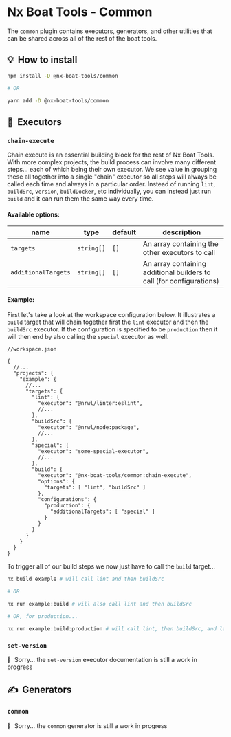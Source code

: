 # Nx Boat Tools - Common

The `common` plugin contains executors, generators, and other utilities that can be shared across all of the rest of the boat tools.

## 💡  How to install

```bash
npm install -D @nx-boat-tools/common

# OR

yarn add -D @nx-boat-tools/common
```

## 🏃  Executors

### `chain-execute`

Chain execute is an essential building block for the rest of Nx Boat Tools. With more complex projects, the build process can involve many different steps... each of which being their own executor. We see value in grouping these all together into a single "chain" executor so all steps will always be called each time and always in a particular order. Instead of running `lint`, `buildSrc`, `version`, `buildDocker`, etc individually, you can instead just run `build` and it can run them the same way every time.

#### Available options:
| name                         | type       | default    | description                                      |
| ---------------------------- | ---------- | ---------- | ------------------------------------------------ |
| `targets` | `string[]` | `[]` | An array containing the other executors to call |
| `additionalTargets` | `string[]` | `[]` | An array containing additional builders to call (for configurations) |

#### Example:
First let's take a look at the workspace configuration below. It illustrates a `build` target that will chain together first the `lint` executor and then the `buildSrc` executor. If the configuration is specified to be `production` then it will then end by also calling the `special` executor as well.

```jsonc
//workspace.json

{
  //...
  "projects": {
    "example": {
      //...
      "targets": {
        "lint": {
          "executor": "@nrwl/linter:eslint",
          //...
        },
        "buildSrc": {
          "executor": "@nrwl/node:package",
          //...
        },
        "special": {
          "executor": "some-special-executor",
          //...
        },
        "build": {
          "executor": "@nx-boat-tools/common:chain-execute",
          "options": {
            "targets": [ "lint", "buildSrc" ]
          },
          "configurations": {
            "production": {
              "additionalTargets": [ "special" ]
            }
          }
        }
      }
    }
  }
}
```

To trigger all of our build steps we now just have to call the `build` target...

```bash
nx build example # will call lint and then buildSrc

# OR

nx run example:build # will also call lint and then buildSrc

# OR, for production...

nx run example:build:production # will call lint, then buildSrc, and lastly special
```

### `set-version`

🤦  Sorry... the `set-version` executor documentation is still a work in progress

## ✍️  Generators

### `common`

🤦  Sorry... the `common` generator is still a work in progress